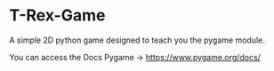 # T-Rex-Game

A simple 2D python game designed to teach you the pygame module.

You can access the Docs Pygame -> https://www.pygame.org/docs/
